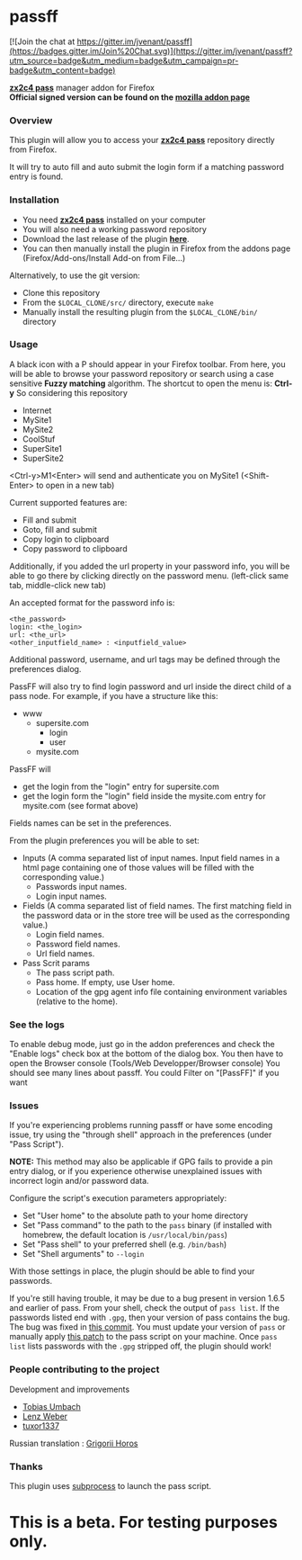 passff
======

[![Join the chat at https://gitter.im/jvenant/passff](https://badges.gitter.im/Join%20Chat.svg)](https://gitter.im/jvenant/passff?utm_source=badge&utm_medium=badge&utm_campaign=pr-badge&utm_content=badge)

**[zx2c4 pass](http://www.zx2c4.com/projects/password-store/)** manager addon for Firefox  
**Official signed version can be found on the [mozilla addon page](https://addons.mozilla.org/firefox/addon/passff)**


### Overview
This plugin will allow you to access your **[zx2c4 pass](http://www.zx2c4.com/projects/password-store/)** repository directly from Firefox.

It will try to auto fill and auto submit the login form if a matching password entry is found.

### Installation
- You need **[zx2c4 pass](http://www.zx2c4.com/projects/password-store/)** installed on your computer
- You will also need a working password repository
- Download the last release of the plugin **[here](https://github.com/jvenant/passff/releases)**.
- You can then manually install the plugin in Firefox from the addons page (Firefox/Add-ons/Install Add-on from File...)

Alternatively, to use the git version:
- Clone this repository
- From the <code>$LOCAL_CLONE/src/</code> directory, execute <code>make</code>
- Manually install the resulting plugin from the <code>$LOCAL_CLONE/bin/</code> directory

### Usage
A black icon with a P should appear in your Firefox toolbar.
From here, you will be able to browse your password repository
or search using a case sensitive **Fuzzy matching** algorithm.
The shortcut to open the menu is: **Ctrl-y**
So considering this repository
* Internet
 * MySite1
 * MySite2
* CoolStuf
 * SuperSite1
 * SuperSite2

&lt;Ctrl-y&gt;M1&lt;Enter&gt; will send and authenticate you on MySite1 (&lt;Shift-Enter&gt; to open in a new tab)

Current supported features are:
- Fill and submit
- Goto, fill and submit
- Copy login to clipboard
- Copy password to clipboard

Additionally, if you added the url property in your password info, you will be able to go there by clicking directly on the password menu. (left-click same tab, middle-click new tab)

An accepted format for the password info is:
```
<the_password>
login: <the_login>
url: <the_url>
<other_inputfield_name> : <inputfield_value>
```
Additional password, username, and url tags may be defined through the preferences dialog.

PassFF will also try to find login password and url inside the direct child of a pass node.
For example, if you have a structure like this:
* www
  * supersite.com
    * login
    * user
  * mysite.com

PassFF will
* get the login from the "login" entry for supersite.com
* get the login form the "login" field inside the mysite.com entry for mysite.com (see format above)

Fields names can be set in the preferences.

From the plugin preferences you will be able to set:
- Inputs (A comma separated list of input names. Input field names in a html page containing one of those values will be filled with the corresponding value.)
  - Passwords input names.
  - Login input names.
- Fields (A comma separated list of field names. The first matching field in the password data or in the store tree will be used as the corresponding value.)
  - Login field names.
  - Password field names.
  - Url field names.
- Pass Scrit params
  - The pass script path.
  - Pass home. If empty, use User home.
  - Location of the gpg agent info file containing environment variables (relative to the home).

### See the logs

To enable debug mode, just go in the addon preferences and check the "Enable logs" check box at the bottom of the dialog box. You then have to open the Browser console (Tools/Web Developper/Browser console)
You should see many lines about passff. You could Filter on "[PassFF]" if you want

### Issues

If you're experiencing problems running passff or have some encoding issue, try using the "through shell" approach in the preferences (under "Pass Script").

**NOTE:** This method may also be applicable if GPG fails to provide a pin entry
dialog, or if you experience otherwise unexplained issues with incorrect login
and/or password data.

Configure the script's execution parameters appropriately:

* Set "User home" to the absolute path to your home directory
* Set "Pass command" to the path to the ````pass```` binary (if installed with homebrew, the default location is ````/usr/local/bin/pass````)
* Set "Pass shell" to your preferred shell (e.g. ````/bin/bash````)
* Set "Shell arguments" to ````--login````

With those settings in place, the plugin should be able to find your passwords.

If you're still having trouble, it may be due to a bug present in version 1.6.5 and earlier of pass. From your shell, check the output of ````pass list````. If the passwords listed end with ````.gpg````, then your version of pass contains the bug. The bug was fixed in [this commit](http://git.zx2c4.com/password-store/commit/?id=a619988f7986d72f4e0ac7256ce48596df6a2a34). You must update your version of ````pass```` or manually apply [this patch](http://git.zx2c4.com/password-store/patch/?id=a619988f7986d72f4e0ac7256ce48596df6a2a34) to the pass script on your machine.  Once ````pass list```` lists passwords with the ````.gpg```` stripped off, the plugin should work!

### People contributing to the project

Development and improvements
 * [Tobias Umbach](https://github.com/sometoby)
 * [Lenz Weber](https://github.com/phryneas)
 * [tuxor1337](https://github.com/tuxor1337)

Russian translation : [Grigorii Horos](https://github.com/horosgrisa)

### Thanks

This plugin uses [subprocess](https://github.com/bit/subprocess) to launch the pass script.


This is a beta. For testing purposes only.
==========================================

